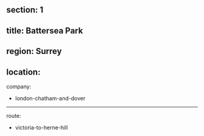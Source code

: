 section: 1
----
title: Battersea Park
----
region: Surrey
----
location: 
----
company:
- london-chatham-and-dover
----
route:
- victoria-to-herne-hill
